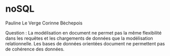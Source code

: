 noSQL
=====
Pauline Le Verge
Corinne Bèchepois

Question :
La modélisation en document ne permet pas la même flexibilité dans les requêtes et les chargements de données que la modélisation relationnelle. Les bases de données orientées document
 ne permettent pas de cohérence des données.
